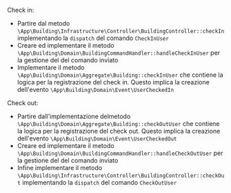 Check in:
- Partire dal metodo ``\App\Building\Infrastructure\Controller\BuildingController::checkIn`` implementando la ``dispatch`` del comando ``CheckInUser`` 
- Creare ed implementare il metodo ``\App\Building\Domain\BuildingCommandHandler::handleCheckInUser`` per la gestione del del comando inviato
- Implementare il metodo ``\App\Building\Domain\Aggregate\Building::checkInUser`` che contiene la logica per la registrazione del check in. 
Questo implica la creazione dell'evento ``\App\Building\Domain\Event\UserCheckedIn``

Check out:
- Partire dall'implementazione delmetodo ``\App\Building\Domain\Aggregate\Building::checkOutUser`` che contiene la logica per la registrazione del check out. 
Questo implica la creazione dell'evento ``\App\Building\Domain\Event\UserCheckedOut``
- Creare ed implementare il metodo ``\App\Building\Domain\BuildingCommandHandler::handleCheckOutUser`` per la gestione del del comando inviato
- Infine implementare il metodo ``\App\Building\Infrastructure\Controller\BuildingController::checkOut`` implementando la ``dispatch`` del comando ``CheckOutUser`` 
